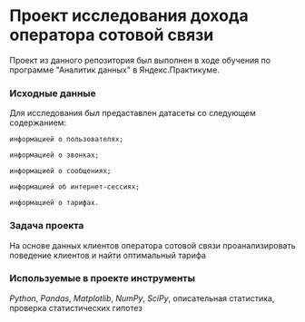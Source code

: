 # Проект исследования дохода оператора сотовой связи
Проект из данного репозитория был выполнен в ходе обучения по программе "Аналитик данных" в Яндекс.Практикуме.

### Исходные данные
Для исследования был предаставлен датасеты со следующем содержанием:

    информацией о пользователях;
    
    информацией о звонках;
    
    информацией о сообщениях;
    
    информацией об интернет-сессиях;
    
    информацией о тарифах.
    
    
    
### Задача проекта
На основе данных клиентов оператора сотовой связи проанализировать поведение клиентов и найти оптимальный тарифа
### Используемые в проекте инструменты
*Python*, *Pandas*, *Matplotlib*, *NumPy*, *SciPy*, описательная статистика, проверка статистических гипотез


